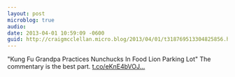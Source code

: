 ```yaml
---
layout: post
microblog: true
audio: 
date: 2013-04-01 10:59:09 -0600
guid: http://craigmcclellan.micro.blog/2013/04/01/t318769513304825856.html
---
```

"Kung Fu Grandpa Practices Nunchucks In Food Lion Parking Lot"  The commentary is the best part.  [t.co/eKnE4bVOJ...](http://t.co/eKnE4bVOJw)
